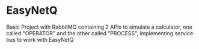 # EasyNetQ
Basic Project with RabbitMQ containing 2 APIs to simulate a calculator, one called "OPERATOR" and the other called "PROCESS", implementing service bus to work with EasyNetQ
